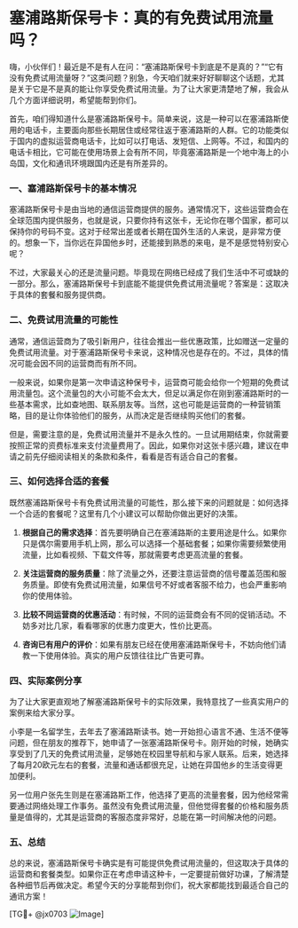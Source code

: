 # 塞浦路斯保号卡：真的有免费试用流量吗？

嗨，小伙伴们！最近是不是有人在问：“塞浦路斯保号卡到底是不是真的？”“它有没有免费试用流量呀？”这类问题？别急，今天咱们就来好好聊聊这个话题，尤其是关于它是不是真的能让你享受免费试用流量。为了让大家更清楚地了解，我会从几个方面详细说明，希望能帮到你们。

首先，咱们得知道什么是塞浦路斯保号卡。简单来说，这是一种可以在塞浦路斯使用的电话卡，主要面向那些长期居住或经常往返于塞浦路斯的人群。它的功能类似于国内的虚拟运营商电话卡，比如可以打电话、发短信、上网等。不过，和国内的电话卡相比，它可能在使用场景上会有所不同，毕竟塞浦路斯是一个地中海上的小岛国，文化和通讯环境跟国内还是有所差异的。

### 一、塞浦路斯保号卡的基本情况

塞浦路斯保号卡是由当地的通信运营商提供的服务。通常情况下，这些运营商会在全球范围内提供服务，也就是说，只要你持有这张卡，无论你在哪个国家，都可以保持你的号码不变。这对于经常出差或者长期在国外生活的人来说，是非常方便的。想象一下，当你远在异国他乡时，还能接到熟悉的来电，是不是感觉特别安心呢？

不过，大家最关心的还是流量问题。毕竟现在网络已经成了我们生活中不可或缺的一部分。那么，塞浦路斯保号卡到底能不能提供免费试用流量呢？答案是：这取决于具体的套餐和服务提供商。

### 二、免费试用流量的可能性

通常，通信运营商为了吸引新用户，往往会推出一些优惠政策，比如赠送一定量的免费试用流量。对于塞浦路斯保号卡来说，这种情况也是存在的。不过，具体的情况可能会因不同的运营商而有所不同。

一般来说，如果你是第一次申请这种保号卡，运营商可能会给你一个短期的免费试用流量包。这个流量包的大小可能不会太大，但足以满足你在刚到塞浦路斯时的一些基本需求，比如查地图、联系朋友等。当然，这也可能是运营商的一种营销策略，目的是让你体验他们的服务，从而决定是否继续购买他们的套餐。

但是，需要注意的是，免费试用流量并不是永久性的。一旦试用期结束，你就需要按照正常的资费标准来支付流量费用了。因此，如果你对这张卡感兴趣，建议在申请之前先仔细阅读相关的条款和条件，看看是否有适合自己的套餐。

### 三、如何选择合适的套餐

既然塞浦路斯保号卡有免费试用流量的可能性，那么接下来的问题就是：如何选择一个合适的套餐呢？这里有几个小建议可以帮助你做出更好的决策。

1. **根据自己的需求选择**：首先要明确自己在塞浦路斯的主要用途是什么。如果你只是偶尔需要用手机上网，那么可以选择一个基础套餐；如果你需要频繁使用流量，比如看视频、下载文件等，那就需要考虑更高流量的套餐。

2. **关注运营商的服务质量**：除了流量之外，还要注意运营商的信号覆盖范围和服务质量。即使有免费试用流量，如果信号不好或者客服不给力，也会严重影响你的使用体验。

3. **比较不同运营商的优惠活动**：有时候，不同的运营商会有不同的促销活动。不妨多对比几家，看看哪家的优惠力度更大，性价比更高。

4. **咨询已有用户的评价**：如果有朋友已经在使用塞浦路斯保号卡，不妨向他们请教一下使用体验。真实的用户反馈往往比广告更可靠。

### 四、实际案例分享

为了让大家更直观地了解塞浦路斯保号卡的实际效果，我特意找了一些真实用户的案例来给大家分享。

小李是一名留学生，去年去了塞浦路斯读书。她一开始担心语言不通、生活不便等问题，但在朋友的推荐下，她申请了一张塞浦路斯保号卡。刚开始的时候，她确实享受到了几天的免费试用流量，足够她在校园里导航和与家人联系。后来，她选择了每月20欧元左右的套餐，流量和通话都很充足，让她在异国他乡的生活变得更加便利。

另一位用户张先生则是在塞浦路斯工作，他选择了更高的流量套餐，因为他经常需要通过网络处理工作事务。虽然没有免费试用流量，但他觉得套餐的价格和服务质量是值得的，尤其是运营商的客服态度非常好，总能在第一时间解决他的问题。

### 五、总结

总的来说，塞浦路斯保号卡确实是有可能提供免费试用流量的，但这取决于具体的运营商和套餐类型。如果你正在考虑申请这种卡，一定要提前做好功课，了解清楚各种细节后再做决定。希望今天的分享能帮到你们，祝大家都能找到最适合自己的通讯方案！

[TG💪+ @jx0703 ![Image](https://github.com/user-attachments/assets/dbca1d08-cadb-493c-b0ec-ad6f7a83f270)]